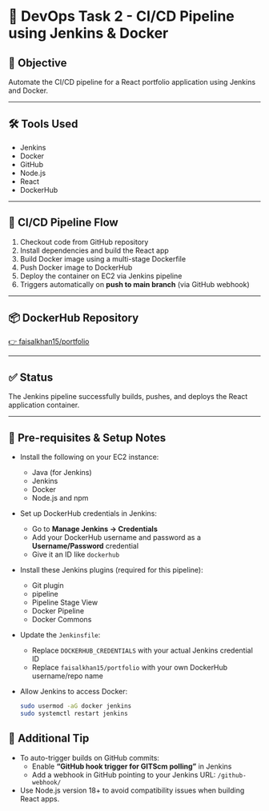 # 🚀 DevOps Task 2 - CI/CD Pipeline using Jenkins & Docker

## 📌 Objective
Automate the CI/CD pipeline for a React portfolio application using Jenkins and Docker.

---

## 🛠️ Tools Used
- Jenkins  
- Docker  
- GitHub  
- Node.js  
- React  
- DockerHub  

---

## 🔄 CI/CD Pipeline Flow
1. Checkout code from GitHub repository
2. Install dependencies and build the React app
3. Build Docker image using a multi-stage Dockerfile
4. Push Docker image to DockerHub
5. Deploy the container on EC2 via Jenkins pipeline
6. Triggers automatically on **push to main branch** (via GitHub webhook)

---

## 📦 DockerHub Repository
[👉 faisalkhan15/portfolio](https://hub.docker.com/repository/docker/faisalkhan15/portfolio)

---

## ✅ Status
The Jenkins pipeline successfully builds, pushes, and deploys the React application container.

---

## 🧰 Pre-requisites & Setup Notes

- Install the following on your EC2 instance:
  - Java (for Jenkins)
  - Jenkins
  - Docker
  - Node.js and npm

- Set up DockerHub credentials in Jenkins:
  - Go to **Manage Jenkins → Credentials**
  - Add your DockerHub username and password as a **Username/Password** credential
  - Give it an ID like `dockerhub`

- Install these Jenkins plugins (required for this pipeline):
  - Git plugin
  - pipeline
  - Pipeline Stage View
  - Docker Pipeline
  - Docker Commons

- Update the `Jenkinsfile`:
  - Replace `DOCKERHUB_CREDENTIALS` with your actual Jenkins credential ID
  - Replace `faisalkhan15/portfolio` with your own DockerHub username/repo name

- Allow Jenkins to access Docker:
  ```bash
  sudo usermod -aG docker jenkins
  sudo systemctl restart jenkins

## 🔧 Additional Tip
- To auto-trigger builds on GitHub commits:
  - Enable **“GitHub hook trigger for GITScm polling”** in Jenkins
  - Add a webhook in GitHub pointing to your Jenkins URL: `/github-webhook/`
- Use Node.js version 18+ to avoid compatibility issues when building React apps.
